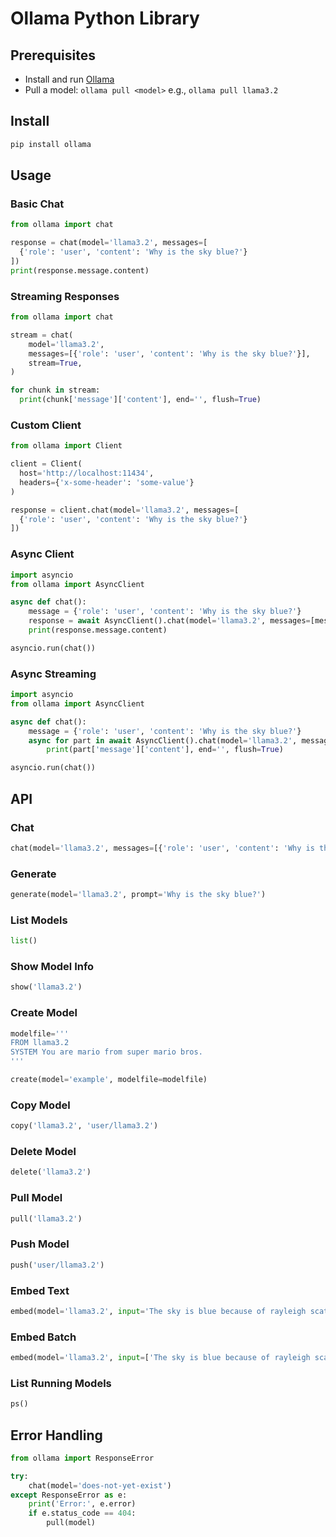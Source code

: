 # Ollama Python Library

## Prerequisites
- Install and run [Ollama](https://ollama.com/download)
- Pull a model: `ollama pull <model>` e.g., `ollama pull llama3.2`

## Install
```sh
pip install ollama
```

## Usage
### Basic Chat
```python
from ollama import chat

response = chat(model='llama3.2', messages=[
  {'role': 'user', 'content': 'Why is the sky blue?'}
])
print(response.message.content)
```

### Streaming Responses
```python
from ollama import chat

stream = chat(
    model='llama3.2',
    messages=[{'role': 'user', 'content': 'Why is the sky blue?'}],
    stream=True,
)

for chunk in stream:
  print(chunk['message']['content'], end='', flush=True)
```

### Custom Client
```python
from ollama import Client

client = Client(
  host='http://localhost:11434',
  headers={'x-some-header': 'some-value'}
)

response = client.chat(model='llama3.2', messages=[
  {'role': 'user', 'content': 'Why is the sky blue?'}
])
```

### Async Client
```python
import asyncio
from ollama import AsyncClient

async def chat():
    message = {'role': 'user', 'content': 'Why is the sky blue?'}
    response = await AsyncClient().chat(model='llama3.2', messages=[message])
    print(response.message.content)

asyncio.run(chat())
```

### Async Streaming
```python
import asyncio
from ollama import AsyncClient

async def chat():
    message = {'role': 'user', 'content': 'Why is the sky blue?'}
    async for part in await AsyncClient().chat(model='llama3.2', messages=[message], stream=True):
        print(part['message']['content'], end='', flush=True)

asyncio.run(chat())
```

## API
### Chat
```python
chat(model='llama3.2', messages=[{'role': 'user', 'content': 'Why is the sky blue?'}])
```

### Generate
```python
generate(model='llama3.2', prompt='Why is the sky blue?')
```

### List Models
```python
list()
```

### Show Model Info
```python
show('llama3.2')
```

### Create Model
```python
modelfile='''
FROM llama3.2
SYSTEM You are mario from super mario bros.
'''

create(model='example', modelfile=modelfile)
```

### Copy Model
```python
copy('llama3.2', 'user/llama3.2')
```

### Delete Model
```python
delete('llama3.2')
```

### Pull Model
```python
pull('llama3.2')
```

### Push Model
```python
push('user/llama3.2')
```

### Embed Text
```python
embed(model='llama3.2', input='The sky is blue because of rayleigh scattering')
```

### Embed Batch
```python
embed(model='llama3.2', input=['The sky is blue because of rayleigh scattering', 'Grass is green because of chlorophyll'])
```

### List Running Models
```python
ps()
```

## Error Handling
```python
from ollama import ResponseError

try:
    chat(model='does-not-yet-exist')
except ResponseError as e:
    print('Error:', e.error)
    if e.status_code == 404:
        pull(model)
```